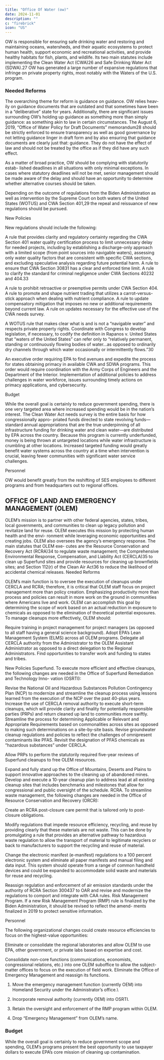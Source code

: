 ```yaml
---
title: "Office Of Water (ow)"
date: 2024-11-01
description: ""
c: "firebrick"
icon: "US"
---
```



OW is responsible for ensuring safe drinking water and restoring and maintaining oceans, watersheds, and their aquatic ecosystems to protect human health, support economic and recreational activities, and provide healthy habitats for fish, plants, and wildlife. Its two main statutes include implementing the Clean Water Act (CWA)26 and Safe Drinking Water Act (SDWA).27 OW has generated a large number of expansive regulations that infringe on private property rights, most notably with the Waters of the U.S. program.


### Needed Reforms

The overarching theme for reform is guidance on guidance. OW relies heav-
ily on guidance documents that are outdated and that sometimes have been in a
“deliberative” state for years. Additionally, there are significant issues surrounding
OW’s holding up guidance as something more than simply guidance: as something
akin to law in certain circumstances. The August 6, 2019, “Office of Water Policy for
Draft Documents” memorandum28 should be strictly enforced to ensure transparency as well as good governance by not letting guidance linger in draft form and
by also ensuring that guidance documents are clearly just that: guidance. They do
not have the effect of law and should not be treated by the office as if they did have
any such effect.

As a matter of broad practice, OW should be complying with statutorily estab-
lished deadlines in all situations with only minimal exceptions. In cases where
statutory deadlines will not be met, senior management should be made aware
of the delay and should have an opportunity to determine whether alternative
courses should be taken.

Depending on the outcome of regulations from the Biden Administration as
well as intervention by the Supreme Court on both waters of the United States
(WOTUS) and CWA Section 401,29 the repeal and reissuance of new regulations
should be pursued.


New Policies

New regulations should include the following:


A rule that provides clarity and regulatory certainty regarding the CWA
Section 401 water quality certification process to limit unnecessary delay for
needed projects, including by establishing a discharge-only approach with
a limited scope (from point sources into navigable waters), assessing only
water quality factors that are consistent with specific CWA sections, and
excluding speculative analysis regarding future potential harm.
A rule to ensure that CWA Section 30831 has a clear and enforced time limit.
A rule to clarify the standard for criminal negligence under CWA Sections
40232 and 404.33

A rule to prohibit retroactive or preemptive permits under CWA Section 404.
A rule to promote and shape nutrient trading that utilizes a carrot-versus-
stick approach when dealing with nutrient compliance.
A rule to update compensatory mitigation that imposes no new or additional
requirements beyond current law.
A rule on updates necessary for the effective use of the CWA needs survey.


A WOTUS rule that makes clear what is and is not a “navigable water” and
respects private property rights. Coordinate with Congress to develop
legislation, if necessary, to codify the definition in Rapanos v. United States
that “waters of the United States” can refer only to “relatively permanent,
standing or continuously flowing bodies of water...as opposed to ordinarily
dry channels through which water occasionally or intermittently flows.”30

An executive order requiring EPA to find avenues and expedite the process
for states obtaining primacy in available CWA and SDWA programs. This
order would require coordination with the Army Corps of Engineers and the
Department of the Interior.
Implementation of additional policies to address challenges in water
workforce, issues surrounding timely actions on primacy applications, and
cybersecurity.

Budget

While the overall goal is certainly to reduce government spending, there is one
very targeted area where increased spending would be in the nation’s interest. The
Clean Water Act needs survey is the entire basis for how congressionally appro-
priated funds directed to state revolving funds—standard annual appropriations
that are the true underpinning of all infrastructure funding for drinking water and
clean water—are distributed by EPA across the country. Because this program is
currently underfunded, money is being thrown at untargeted locations while water
infrastructure is crumbling at other locations. Increased targeted funding would
greatly benefit water systems across the country at a time when intervention is
crucial, leaving fewer communities with significant water service challenges.

Personnel

OW would benefit greatly from the reshifting of SES employees to different
programs and from headquarters out to regional offices.


## OFFICE OF LAND AND EMERGENCY MANAGEMENT (OLEM)

OLEM’s mission is to partner with other federal agencies, states, tribes, local
governments, and communities to clean up legacy pollution and revitalize land
for reuse. OLEM executes this mission by protecting human health and the envi-
ronment while leveraging economic opportunities and creating jobs. OLEM also
oversees the agency’s emergency response. The main statutes that OLEM exe-
cutes are the Resource Conservation and Recovery Act (RCRA)34 to regulate waste
management; the Comprehensive Environmental Response, Compensation, and
Liability Act (CERCLA)35 to clean up Superfund sites and provide resources for
cleaning up brownfields sites; and Section 112(r) of the Clean Air Act36 to reduce
the likelihood of accidental chemical releases.
Needed Reforms

OLEM’s main function is to oversee the execution of cleanups under CERCLA
and RCRA; therefore, it is critical that OLEM staff focus on project management
more than policy creation. Emphasizing productivity more than process and policies can result in more work on the ground in communities where Americans live and
work. OLEM can accomplish this goal by determining the scope of work based on
an actual reduction in exposure to chemicals as opposed to the elimination of theoretical potential exposures. To manage cleanups more effectively, OLEM should:

Require training in project management for project managers (as opposed
to all staff having a general science background).
Adopt EPA’s Lean Management System (ELMS) across all OLEM programs.
Delegate all CERCLA authority from the Administrator to the OLEM
Assistant Administrator as opposed to a direct delegation to the Regional
Administrators.
Find opportunities to transfer work and funding to states and tribes.

New Policies
Superfund. To execute more efficient and effective cleanups, the following
changes are needed in the Office of Superfund Remediation and Technology Inno-
vation (OSRTI):

Revise the National Oil and Hazardous Substances Pollution Contingency
Plan (NCP) to modernize and streamline the cleanup process using lessons
learned from the execution of the NCP over the past 40-plus years.
Increase the use of CERCLA removal authority to execute short-term
cleanups, which will provide clarity and finality for potentially responsible
parties (PRPs) and return cleaned up land to communities more swiftly.
Streamline the process for determining Applicable or Relevant and
Appropriate Requirements based on commonalities across sites as opposed
to making such determinations on a site-by-site basis.
Revise groundwater cleanup regulations and policies to reflect the
challenges of omnipresent contaminants like PFAS.
Revisit the designation of PFAS chemicals as “hazardous substances”
under CERCLA.

Allow PRPs to perform the statutorily required five-year reviews of
Superfund cleanups to free OLEM resources.

Expand and fully stand up the Office of Mountains, Deserts and Plains to
support innovative approaches to the cleaning up of abandoned mines.
Develop and execute a 10-year cleanup plan to address lead at all existing
cleanup sites that includes benchmarks and milestones that allow for
congressional and public oversight of the schedule.
RCRA. To streamline waste management, the following changes are needed in
the Office of Resource Conservation and Recovery (ORCR):

Create an RCRA post-closure care permit that is tailored only to post-
closure obligations.

Modify regulations that impede resource efficiency, recycling, and
reuse by providing clearly that these materials are not waste. This can
be done by promulgating a rule that provides an alternative pathway
to hazardous waste regulation to allow the transport of material to
legitimate recyclers or back to manufacturers to support the recycling
and reuse of material.

Change the electronic manifest (e-manifest) regulations to a 100 percent
electronic system and eliminate all paper manifests and manual filing and
data input. This system should operate from a range of common handheld
devices and could be expanded to accommodate solid waste and materials
for reuse and recycling.

Reassign regulation and enforcement of air emission standards under the
authority of RCRA Section 300437 to OAR and revise and modernize the
regulations to comport and integrate with CAA rules.
Risk Management Program. If a new Risk Management Program (RMP) rule
is finalized by the Biden Administration, it should be revised to reflect the amend-
ments finalized in 2019 to protect sensitive information.

Personnel

The following organizational changes could create resource efficiencies to focus
on the highest-value opportunities:

Eliminate or consolidate the regional laboratories and allow OLEM to use
EPA, other government, or private labs based on expertise and cost.

Consolidate non-core functions (communications, economists,
congressional relations, etc.) into one OLEM suboffice to allow the subject-
matter offices to focus on the execution of field work.
Eliminate the Office of Emergency Management and reassign its functions.

1. Move the emergency management function (currently OEM) into Homeland Security under the Administrator’s office.\

2. Incorporate removal authority (currently OEM) into OSRTI.

3. Retain the oversight and enforcement of the RMP program within OLEM.

4. Drop “Emergency Management” from OLEM’s name.


### Budget

While the overall goal is certainly to reduce government scope and spending,
OLEM’s programs present the best opportunity to use taxpayer dollars to execute
EPA’s core mission of cleaning up contamination.

